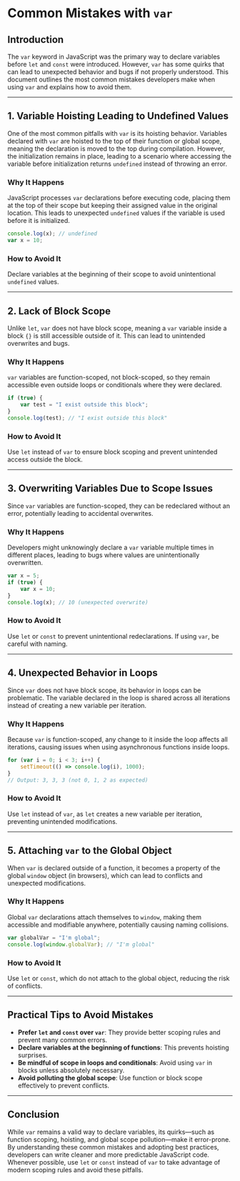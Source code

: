 # Common Mistakes with `var`

## Introduction
The `var` keyword in JavaScript was the primary way to declare variables before `let` and `const` were introduced. However, `var` has some quirks that can lead to unexpected behavior and bugs if not properly understood. This document outlines the most common mistakes developers make when using `var` and explains how to avoid them.

---

## 1. Variable Hoisting Leading to Undefined Values
One of the most common pitfalls with `var` is its hoisting behavior. Variables declared with `var` are hoisted to the top of their function or global scope, meaning the declaration is moved to the top during compilation. However, the initialization remains in place, leading to a scenario where accessing the variable before initialization returns `undefined` instead of throwing an error.

### Why It Happens
JavaScript processes `var` declarations before executing code, placing them at the top of their scope but keeping their assigned value in the original location. This leads to unexpected `undefined` values if the variable is used before it is initialized.

```javascript
console.log(x); // undefined
var x = 10;
```

### How to Avoid It
Declare variables at the beginning of their scope to avoid unintentional `undefined` values.

---

## 2. Lack of Block Scope
Unlike `let`, `var` does not have block scope, meaning a `var` variable inside a block `{}` is still accessible outside of it. This can lead to unintended overwrites and bugs.

### Why It Happens
`var` variables are function-scoped, not block-scoped, so they remain accessible even outside loops or conditionals where they were declared.

```javascript
if (true) {
    var test = "I exist outside this block";
}
console.log(test); // "I exist outside this block"
```

### How to Avoid It
Use `let` instead of `var` to ensure block scoping and prevent unintended access outside the block.

---

## 3. Overwriting Variables Due to Scope Issues
Since `var` variables are function-scoped, they can be redeclared without an error, potentially leading to accidental overwrites.

### Why It Happens
Developers might unknowingly declare a `var` variable multiple times in different places, leading to bugs where values are unintentionally overwritten.

```javascript
var x = 5;
if (true) {
    var x = 10;
}
console.log(x); // 10 (unexpected overwrite)
```

### How to Avoid It
Use `let` or `const` to prevent unintentional redeclarations. If using `var`, be careful with naming.

---

## 4. Unexpected Behavior in Loops
Since `var` does not have block scope, its behavior in loops can be problematic. The variable declared in the loop is shared across all iterations instead of creating a new variable per iteration.

### Why It Happens
Because `var` is function-scoped, any change to it inside the loop affects all iterations, causing issues when using asynchronous functions inside loops.

```javascript
for (var i = 0; i < 3; i++) {
    setTimeout(() => console.log(i), 1000);
}
// Output: 3, 3, 3 (not 0, 1, 2 as expected)
```

### How to Avoid It
Use `let` instead of `var`, as `let` creates a new variable per iteration, preventing unintended modifications.

---

## 5. Attaching `var` to the Global Object
When `var` is declared outside of a function, it becomes a property of the global `window` object (in browsers), which can lead to conflicts and unexpected modifications.

### Why It Happens
Global `var` declarations attach themselves to `window`, making them accessible and modifiable anywhere, potentially causing naming collisions.

```javascript
var globalVar = "I'm global";
console.log(window.globalVar); // "I'm global"
```

### How to Avoid It
Use `let` or `const`, which do not attach to the global object, reducing the risk of conflicts.

---

## Practical Tips to Avoid Mistakes
- **Prefer `let` and `const` over `var`**: They provide better scoping rules and prevent many common errors.
- **Declare variables at the beginning of functions**: This prevents hoisting surprises.
- **Be mindful of scope in loops and conditionals**: Avoid using `var` in blocks unless absolutely necessary.
- **Avoid polluting the global scope**: Use function or block scope effectively to prevent conflicts.

---

## Conclusion
While `var` remains a valid way to declare variables, its quirks—such as function scoping, hoisting, and global scope pollution—make it error-prone. By understanding these common mistakes and adopting best practices, developers can write cleaner and more predictable JavaScript code. Whenever possible, use `let` or `const` instead of `var` to take advantage of modern scoping rules and avoid these pitfalls.
